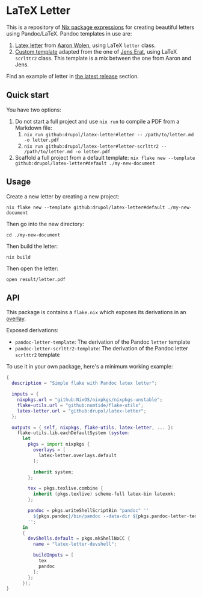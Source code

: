 # LaTeX Letter

This is a repository of [Nix package expressions][nix homepage] for creating
beautiful letters using Pandoc/LaTeX. Pandoc templates in use are:

1. [Latex letter][pandoc letter] from [Aaron Wolen][aaron wolen], using LaTeX `letter` class.
2. [Custom template][scrlttr2 repository] adapted from the one of [Jens Erat][jens erat], using LaTeX `scrlttr2` class. This template is a mix between the one from Aaron and Jens.

Find an example of letter in [the latest release][latest release] section.

## Quick start

You have two options:

1. Do not start a full project and use `nix run` to compile a PDF from a
   Markdown file:
   1. `nix run github:drupol/latex-letter#letter -- /path/to/letter.md -o letter.pdf`
   2. `nix run github:drupol/latex-letter#letter-scrlttr2 -- /path/to/letter.md -o letter.pdf`
2. Scaffold a full project from a default template:
   `nix flake new --template github:drupol/latex-letter#default ./my-new-document`

## Usage

Create a new letter by creating a new project:

```shell
nix flake new --template github:drupol/latex-letter#default ./my-new-document
```

Then go into the new directory:

```shell
cd ./my-new-document
```

Then build the letter:

```shell
nix build
```

Then open the letter:

```shell
open result/letter.pdf
```

## API

This package is contains a `flake.nix` which exposes its derivations in an
[overlay][nix overlays].

Exposed derivations:

- `pandoc-letter-template`: The derivation of the Pandoc `letter` template
- `pandoc-letter-scrlttr2-template`: The derivation of the Pandoc letter `scrlttr2` template

To use it in your own package, here's a minimum working example:

```nix
{
  description = "Simple flake with Pandoc latex letter";

  inputs = {
    nixpkgs.url = "github:NixOS/nixpkgs/nixpkgs-unstable";
    flake-utils.url = "github:numtide/flake-utils";
    latex-letter.url = "github:drupol/latex-letter";
  };

  outputs = { self, nixpkgs, flake-utils, latex-letter, ... }:
    flake-utils.lib.eachDefaultSystem (system:
      let
        pkgs = import nixpkgs {
          overlays = [
            latex-letter.overlays.default
          ];

          inherit system;
        };

        tex = pkgs.texlive.combine {
          inherit (pkgs.texlive) scheme-full latex-bin latexmk;
        };

        pandoc = pkgs.writeShellScriptBin "pandoc" ''
          ${pkgs.pandoc}/bin/pandoc --data-dir ${pkgs.pandoc-letter-template}/share/pandoc/ $@
        '';
      in
      {
        devShells.default = pkgs.mkShellNoCC {
          name = "latex-letter-devshell";

          buildInputs = [
            tex
            pandoc
          ];
        };
      });
}
```

[nix homepage]: https://nixos.org
[nix overlays]: https://nixos.wiki/wiki/Overlays
[aaron wolen]: https://github.com/aaronwolen
[pandoc letter]: https://github.com/aaronwolen/pandoc-letter
[latest release]: https://github.com/drupol/latex-letter/releases/latest
[jens erat]: https://github.com/JensErat/
[scrlttr2 repository]: https://github.com/drupol/pandoc-scrlttr2
